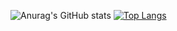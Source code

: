 ![Anurag's GitHub stats](https://github-readme-stats.vercel.app/api?username=yoon3515&show_icons=true&bg_color=DEG,COLOR1,COLOR2,COLOR3...COLOR10)
[![Top Langs](https://github-readme-stats.vercel.app/api/top-langs/?username=anuraghazra)](https://github.com/anuraghazra/github-readme-stats)